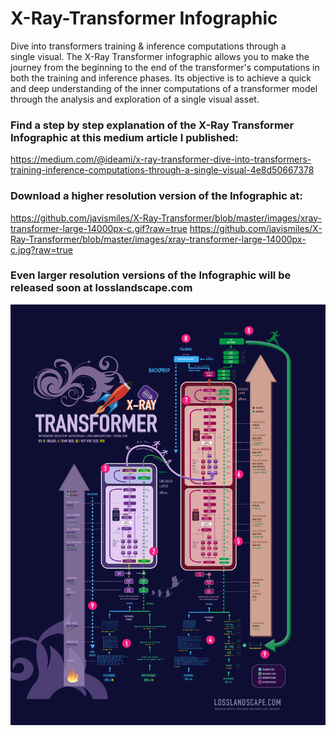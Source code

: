 # X-Ray-Transformer Infographic
Dive into transformers training & inference computations through a single visual. The X-Ray Transformer infographic allows you to make the journey from the beginning to the end of the transformer's computations in both the training and inference phases. Its objective is to achieve a quick and deep understanding of the inner computations of a transformer model through the analysis and exploration of a single visual asset.

### Find a step by step explanation of the X-Ray Transformer Infographic at this medium article I published:
https://medium.com/@ideami/x-ray-transformer-dive-into-transformers-training-inference-computations-through-a-single-visual-4e8d50667378

### Download a higher resolution version of the Infographic at:
https://github.com/javismiles/X-Ray-Transformer/blob/master/images/xray-transformer-large-14000px-c.gif?raw=true
https://github.com/javismiles/X-Ray-Transformer/blob/master/images/xray-transformer-large-14000px-c.jpg?raw=true

### Even larger resolution versions of the Infographic will be released soon at losslandscape.com

![Alt text](./images/xray-transformer-small-2700px-c.gif?raw=true "X-Ray Transformer")



